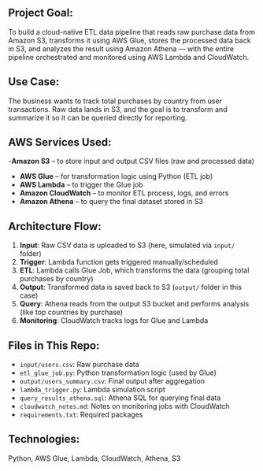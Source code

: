 ## Project Goal:
To build a cloud-native ETL data pipeline that reads raw purchase data from Amazon S3, transforms it using AWS Glue, stores the processed data back in S3, and analyzes the result using Amazon Athena — with the entire pipeline orchestrated and monitored using AWS Lambda and CloudWatch.

## Use Case:
The business wants to track total purchases by country from user transactions. Raw data lands in S3, and the goal is to transform and summarize it so it can be queried directly for reporting.

## AWS Services Used:
-**Amazon S3** – to store input and output CSV files (raw and processed data)
- **AWS Glue** – for transformation logic using Python (ETL job)
- **AWS Lambda** – to trigger the Glue job
- **Amazon CloudWatch** – to monitor ETL process, logs, and errors
- **Amazon Athena** – to query the final dataset stored in S3

## Architecture Flow:
1. **Input**: Raw CSV data is uploaded to S3 (here, simulated via `input/` folder)
2. **Trigger**: Lambda function gets triggered manually/scheduled
3. **ETL**: Lambda calls Glue Job, which transforms the data (grouping total purchases by country)
4. **Output**: Transformed data is saved back to S3 (`output/` folder in this case)
5. **Query**: Athena reads from the output S3 bucket and performs analysis (like top countries by purchase)
6. **Monitoring**: CloudWatch tracks logs for Glue and Lambda

## Files in This Repo:
- `input/users.csv`: Raw purchase data
- `etl_glue_job.py`: Python transformation logic (used by Glue)
- `output/users_summary.csv`: Final output after aggregation
- `lambda_trigger.py`: Lambda simulation script
- `query_results_athena.sql`: Athena SQL for querying final data
- `cloudwatch_notes.md`: Notes on monitoring jobs with CloudWatch
- `requirements.txt`: Required packages

## Technologies:
Python, AWS Glue, Lambda, CloudWatch, Athena, S3

